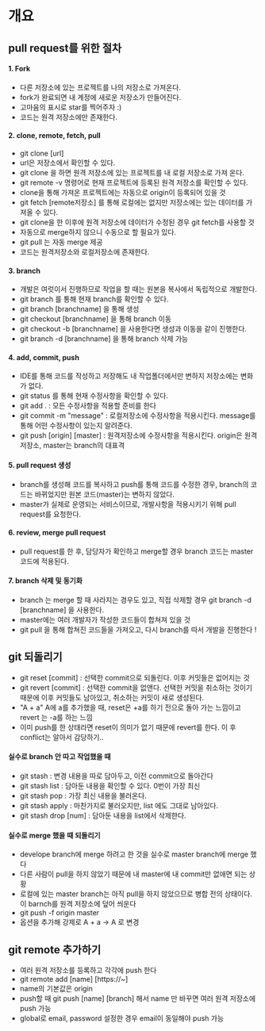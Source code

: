 # 개요
## pull request를 위한 절차
#### 1. Fork
- 다른 저장소에 있는 프로젝트를 나의 저장소로 가져온다.
- fork가 완료되면 내 계정에 새로운 저장소가 만들어진다.
- 고마움의 표시로 star를 찍어주자 :)
- 코드는 원격 저장소에만 존재한다.
#### 2. clone, remote, fetch, pull
- git clone [url]
- url은 저장소에서 확인할 수 있다.
- git clone 을 하면 원격 저장소에 있는 프로젝트를 내 로컬 저장소로 가져 온다.
- git remote -v 명령어로 현재 프로젝트에 등록된 원격 저장소를 확인할 수 있다.
- clone을 통해 가져온 프로젝트에는 자동으로 origin이 등록되어 있을 것
- git fetch [remote저장소] 를 통해 로컬에는 없지만 저장소에는 있는 데이터를 가져올 수 있다.
- git clone을 한 이후에 원격 저장소에 데이터가 수정된 경우 git fetch를 사용할 것
- 자동으로 merge하지 않으니 수동으로 할 필요가 있다.
- git pull 는 자동 merge 제공
- 코드는 원격저장소와 로컬저장소에 존재한다.
#### 3. branch
- 개발은 여럿이서 진행하므로 작업을 할 때는 원본을 복사에서 독립적으로 개발한다.
- git branch 를 통해 현재 branch를 확인할 수 있다.
- git branch [branchname] 을 통해 생성
- git checkout [branchname] 을 통해 branch 이동
- git checkout -b [branchname] 을 사용한다면 생성과 이동을 같이 진행한다.
- git branch -d [branchname] 을 통해 branch 삭제 가능
#### 4. add, commit, push
- IDE를 통해 코드를 작성하고 저장해도 내 작업폴더에서만 변하지 저장소에는 변화가 없다.
- git status 를 통해 현재 수정사항을 확인할 수 있다.
- git add . : 모든 수정사항을 적용할 준비를 한다
- git commit -m "message" : 로컬저장소에 수정사항을 적용시킨다. message를 통해 어떤 수정사항이 있는지 알려준다.
- git push [origin] [master] : 원격저장소에 수정사항을 적용시킨다. origin은 원격저장소, master는 branch의 대표격
#### 5. pull request 생성
- branch를 생성해 코드를 복사하고 push를 통해 코드를 수정한 경우, branch의 코드는 바뀌었지만 원본 코드(master)는 변하지 않았다.
- master가 실제로 운영되는 서비스이므로, 개발사항을 적용시키기 위해 pull request를 요청한다.
#### 6. review, merge pull request
- pull request를 한 후, 담당자가 확인하고 merge할 경우 branch 코드는 master 코드에 적용된다.
#### 7. branch 삭제 및 동기화
- branch 는 merge 할 때 사라지는 경우도 있고, 직접 삭제할 경우 git branch -d [branchname] 을 사용한다.
- master에는 여러 개발자가 작성한 코드들이 합쳐져 있을 것
- git pull 을 통해 합쳐진 코드들을 가져오고, 다시 branch를 따서 개발을 진행한다 !

## git 되돌리기
- git reset [commit] : 선택한 commit으로 되돌린다. 이후 커밋들은 없어지는 것
- git revert [commit] : 선택한 commit을 없앤다. 선택한 커밋을 취소하는 것이기 때문에 이후 커밋들도 남아있고, 취소하는 커밋이 새로 생성된다.
- "A + a" A에 a를 추가했을 때, reset은 +a를 하기 전으로 돌아 가는 느낌이고 revert 는 -a를 하는 느낌 
- 이미 push를 한 상태라면 reset이 의미가 없기 때문에 revert를 한다. 이 후 conflict는 알아서 감당하기..

#### 실수로 branch 안 따고 작업했을 때
- git stash : 변경 내용을 따로 담아두고, 이전 commit으로 돌아간다
- git stash list : 담아둔 내용을 확인할 수 있다. 0번이 가장 최신
- git stash pop : 가장 최신 내용을 불러온다.
- git stash apply : 마찬가지로 불러오지만, list 에도 그대로 남아있다.
- git stash drop [num] : 담아둔 내용을 list에서 삭제한다.

#### 실수로 merge 했을 때 되돌리기
- develope branch에 merge 하려고 한 것을 실수로 master branch에 merge 했다
- 다른 사람이 pull을 하지 않았기 때문에 내 master에 내 commit만 없애면 되는 상황
- 로컬에 있는 master branch는 아직 pull을 하지 않았으므로 병합 전의 상태이다. 이 barnch를 원격 저장소에 덮어 씌운다
- git push -f origin master
- 옵션을 추가해 강제로 A + a -> A 로 변경

## git remote 추가하기
- 여러 원격 저장소를 등록하고 각각에 push 한다
- git remote add [name] [https://~]
- name의 기본값은 origin
- push할 때 git push [name] [branch] 해서 name 만 바꾸면 여러 원격 저장소에 push 가능
- global로 email, password 설정한 경우 email이 동일해야 push 가능
